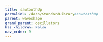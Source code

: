 ```yaml
---
title: sawtoothUp
permalink: /docs/StandardLibrary#sawtoothUp
parent: waveshape
grand_parent: oscillators
has_children: False
nav_order: 9
---
```

